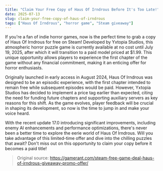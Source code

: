 ```yaml
---
title: "Claim Your Free Copy of Haus Of Irndrous Before It's Too Late!"
date: 2025-07-13
slug: claim-your-free-copy-of-haus-of-irndrous
tags: ["Haus Of Irndrous", "horror game", "Steam giveaway"]
---
```


If you're a fan of indie horror games, now is the perfect time to grab a copy of Haus Of Irndrous for free on Steam! Developed by Yxtopia Studios, this atmospheric horror puzzle game is currently available at no cost until July 19, 2025, after which it will transition to a paid model priced at $1.99. This unique opportunity allows players to experience the first chapter of the game without any financial commitment, making it an enticing offer for horror enthusiasts.

Originally launched in early access in August 2024, Haus Of Irndrous was designed to be an episodic experience, with the first chapter intended to remain free while subsequent episodes would be paid. However, Yxtopia Studios has decided to implement a price tag earlier than expected, citing the need for funding future chapters and supporting auxiliary servers as key reasons for this shift. As the game evolves, player feedback will be crucial in shaping its development, so now is the time to jump in and make your voice heard.

With the recent update 17.0 introducing significant improvements, including enemy AI enhancements and performance optimizations, there's never been a better time to explore the eerie world of Haus Of Irndrous. Will you take advantage of this limited-time offer and dive into the chilling puzzles that await? Don't miss out on this opportunity to claim your copy before it becomes a paid title!
> Original source: https://gamerant.com/steam-free-game-deal-haus-of-irndrous-giveaway-promo-offer/